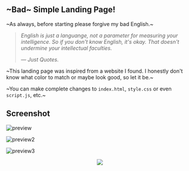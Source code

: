 ## ~Bad~ Simple Landing Page!
~As always, before starting please forgive my bad English.~

> _English is just a languange, not a parameter for measuring your intelligence. So if you don't know English, it's okay. That doesn't undermine your intellectual faculties._
>
> — _Just Quotes._

~This landing page was inspired from a website I found. I honestly don't know what color to match or maybe look good, so let it be.~

~You can make complete changes to `index.html`, `style.css` or even `script.js`, etc.~

## Screenshot 
![preview](https://user-images.githubusercontent.com/65320033/221648558-c359d060-9d37-4431-bbbd-31be56b3c2dd.png)

![preview2](https://user-images.githubusercontent.com/65320033/221648623-1112dadd-d901-4d5d-a8a1-c86682ff6998.png)

![preview3](https://user-images.githubusercontent.com/65320033/221648652-57fc8bec-456a-4229-88ed-cc509785e555.png)

<p align="center"><img src="https://raw.githubusercontent.com/catppuccin/catppuccin/main/assets/footers/gray0_ctp_on_line.svg?sanitize=true" /></p>
